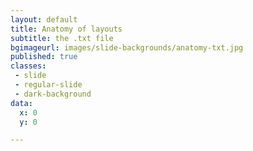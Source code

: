```yaml
---
layout: default
title: Anatomy of layouts
subtitle: the .txt file
bgimageurl: images/slide-backgrounds/anatomy-txt.jpg
published: true
classes:
 - slide
 - regular-slide
 - dark-background
data:
  x: 0
  y: 0

---
```


